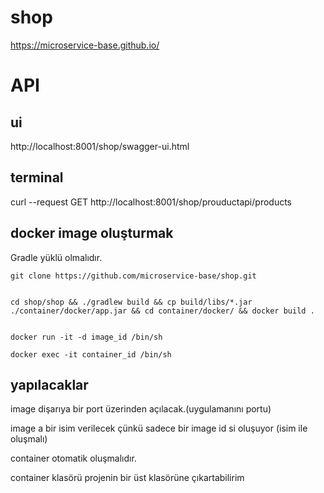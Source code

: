 # shop

https://microservice-base.github.io/

# API

## ui

http://localhost:8001/shop/swagger-ui.html

## terminal

curl --request GET http://localhost:8001/shop/prouductapi/products



## docker image oluşturmak

Gradle yüklü olmalıdır.
```
git clone https://github.com/microservice-base/shop.git


cd shop/shop && ./gradlew build && cp build/libs/*.jar ./container/docker/app.jar && cd container/docker/ && docker build .


docker run -it -d image_id /bin/sh

docker exec -it container_id /bin/sh

```


## yapılacaklar
image dişarıya bir port üzerinden açılacak.(uygulamanını portu)

image a bir isim verilecek çünkü sadece bir image id si oluşuyor (isim ile oluşmalı)

container otomatik oluşmalıdır.

container klasörü projenin bir üst klasörüne çıkartabilirim

